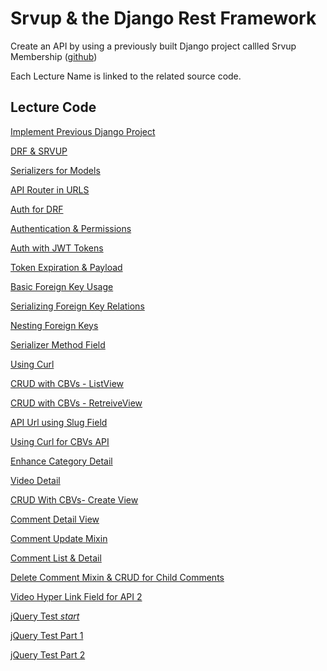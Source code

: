 Srvup & the Django Rest Framework
=========

Create an API by using a previously built Django project callled Srvup Membership ([github](https://github.com/codingforentrepreneurs/srvup-membership))


Each Lecture Name is linked to the related source code.

## Lecture Code
[Implement Previous Django Project](../../tree/a80a4cbc6b82b1d0d08a3438f0b31a95f1ccdab5)

[DRF & SRVUP](../../tree/4d76d054dfee13b6031ef9ef08fdd4d9abf395ed)

[Serializers for Models](../../tree/32c9b51c80dc1804bdfa26c3489925d7c5627ada)

[API Router in URLS](../../tree/589d4eb55b1aa6fae048c054771ffa1441170f79)

[Auth for DRF](../../tree/b146acc05e79bca0eff48037f9f89cf4a475b1c6)

[Authentication & Permissions](../../tree/594a8b5890d90beb4d88d8bf92c0a3d19fae49a7)

[Auth with JWT Tokens](../../tree/364c9cf91ede97e90978743bc3329d4be0d2f9d3)

[Token Expiration & Payload](../../tree/de59adb089268a7148b13527562c38f0fbed7869)

[Basic Foreign Key Usage](../../tree/c42a3fe32d30bc75460544117f5c9ccb0dfd4da5)

[Serializing Foreign Key Relations](../../tree/d7662d43ab8f4213938131bbffb65f4ce3c3bd4f)

[Nesting Foreign Keys](../../tree/27482095d7dcdd4d356e2284840ea30c2a1f9c1a)

[Serializer Method Field](../../tree/ffa96b08bd98a96d0e634365bc16ad4e8cd59cab)

[Using Curl](../../tree/bc44497f37250206578a9c0190083abc61d941d8)

[CRUD with CBVs - ListView](../../tree/e1c2a22f08f21b6104f64d3dc86814e9b5e25559)

[CRUD with CBVs - RetreiveView](../../tree/03392235f6f3227d379f2d6497d731b023de1517)

[API Url using Slug Field](../../tree/f8a07437a2372ed344d06016aa7334ee7dc26ce4)

[Using Curl for CBVs API](../../tree/aa24599a859048d34359cdd4b2de58482272f4f3)

[Enhance Category Detail](../../tree/f2ce2d2cc93605a44b83869108945d7841b2ec2d)

[Video Detail](../../tree/4a3f5415bcf38ae79efb8a305df58209e3c71f6a)

[CRUD With CBVs- Create View](../../tree/39aecaaf741c30e67545fdb01b2ff3b375cf48b9)

[Comment Detail View](../../tree/c1d61af03f6af1a533e78c15f72771abe9880283)

[Comment Update Mixin](../../tree/aa6c32d99ae055674898f79b6b080ad0f1eb4e4d)

[Comment List & Detail](../../tree/7b3c6b7e249548f9653fd579dc40ab12ad037317)

[Delete Comment Mixin & CRUD for Child Comments](../../tree/e18f7f74dc55b1c50acb31676bf66aff8fa67671)

[Video Hyper Link Field for API 2](../../tree/149ae2d6f032ca95b7f487b8815f130eb96f4068)

[jQuery Test *start*](../../tree/c5ea6adf43e0599b6f0a95e19e3953cfa81b0e3d)

[jQuery Test Part 1](../../tree/771a723712b6a7024463588bc2eb34c84067ad23)

[jQuery Test Part 2](../../tree/9c35f90b156d85fefdedd013cc3d58065c433d46)


